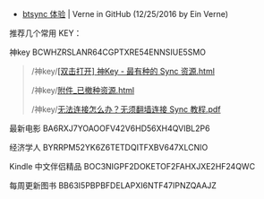 
<html>

- <a href="https://einverne.github.io/post/2016/04/btsync-review.html">btsync 体验</a>  | Verne in GitHub (12/25/2016 by Ein Verne)

<p>推荐几个常用 KEY：</p>

<p>神key BCWHZRSLANR64CGPTXRE54ENNSIUE5SMO</p>

>  /神key/<a href="https://taoste.github.io/Hello-World/Technical%20File(PDF)/ProgramThink/BTSync/%E7%A5%9Ekey/[%E5%8F%8C%E5%87%BB%E6%89%93%E5%BC%80]%20%E7%A5%9EKey%20-%20%E6%9C%80%E6%9C%89%E7%A7%8D%E7%9A%84%20Sync%20%E8%B5%84%E6%BA%90.html">[双击打开] 神Key - 最有种的 Sync 资源.html</a>
>
>  /神key/<a href="https://taoste.github.io/Hello-World/Technical%20File(PDF)/ProgramThink/BTSync/%E7%A5%9Ekey/附件_已撤种资源.html">附件_已撤种资源.html</a>
>
>  /神key/<a href="https://taoste.github.io/Hello-World/Technical%20File(PDF)/ProgramThink/BTSync/%E7%A5%9Ekey/无法连接怎么办？无须翻墙连接%20Sync%20教程.pdf">无法连接怎么办？无须翻墙连接 Sync 教程.pdf</a>

<p>最新电影 BA6RXJ7YOAOOFV42V6HD56XH4QVIBL2P6</p>

<p>经济学人 BYRRPM52YK6Z6TETDQITFXBV647XLCNIO</p>

<p>Kindle 中文伴侣精品 BOC3NIGPF2DOKETOF2FAHXJXE2HF24QWC</p>

<p>每周更新图书 BB63I5PBPBFDELAPXI6NTF47IPNZQAAJZ</p>

</html>
